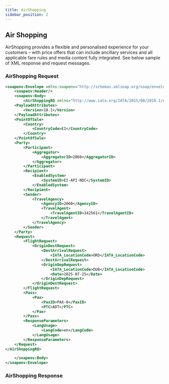 ```yaml
---
title: AirShopping
sidebar_position: 2
---
```

## Air Shopping

AirShopping provides a flexible and personalised experience for your customers – with price offers that can include ancillary services and all applicable fare rules and media content fully integrated. See below sample of XML response and request messages.

### AirShopping Request

```xml
<soapenv:Envelope xmlns:soapenv="http://schemas.xmlsoap.org/soap/envelope/">
    <soapenv:Header/>
    <soapenv:Body>
        <AirShoppingRQ xmlns="http://www.iata.org/IATA/2015/00/2018.1/AirShoppingRQ">
    <PayloadAttributes>
        <Version>18.1</Version>
    </PayloadAttributes>
    <PointOfSale>
        <Country>
            <CountryCode>EI</CountryCode>
        </Country>
    </PointOfSale>
    <Party>
        <Participant>
            <Aggregator>
                <AggregatorID>2060</AggregatorID>
            </Aggregator>
        </Participant>
        <Recipient>
            <EnabledSystem>
                <SystemID>EI-API-NDC</SystemID>
            </EnabledSystem>
        </Recipient>
        <Sender>
            <TravelAgency>
                <AgencyID>2060</AgencyID>
                <TravelAgent>
                    <TravelAgentID>342561</TravelAgentID>
                </TravelAgent>
            </TravelAgency>
        </Sender>
    </Party>
    <Request>
        <FlightRequest>
            <OriginDestRequest>
                <DestArrivalRequest>
                    <IATA_LocationCode>ORD</IATA_LocationCode>
                </DestArrivalRequest>
                <OriginDepRequest>
                    <IATA_LocationCode>DUB</IATA_LocationCode>
                    <Date>2025-07-25</Date>
                </OriginDepRequest>
            </OriginDestRequest>
        </FlightRequest>
        <Paxs>
            <Pax>
                <PaxID>PAX-0</PaxID>
                <PTC>ADT</PTC>
            </Pax>
        </Paxs>
        <ResponseParameters>
            <LangUsage>
                <LangCode>en</LangCode>
            </LangUsage>
        </ResponseParameters>
    </Request>
</AirShoppingRQ>

    </soapenv:Body>
</soapenv:Envelope>
```

### AirShopping Response
